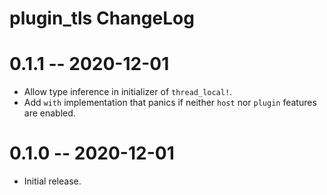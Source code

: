 # plugin_tls ChangeLog

# 0.1.1  -- 2020-12-01
* Allow type inference in initializer of `thread_local!`.
* Add `with` implementation that panics if neither `host` nor `plugin` features
  are enabled.

# 0.1.0  -- 2020-12-01
* Initial release.
